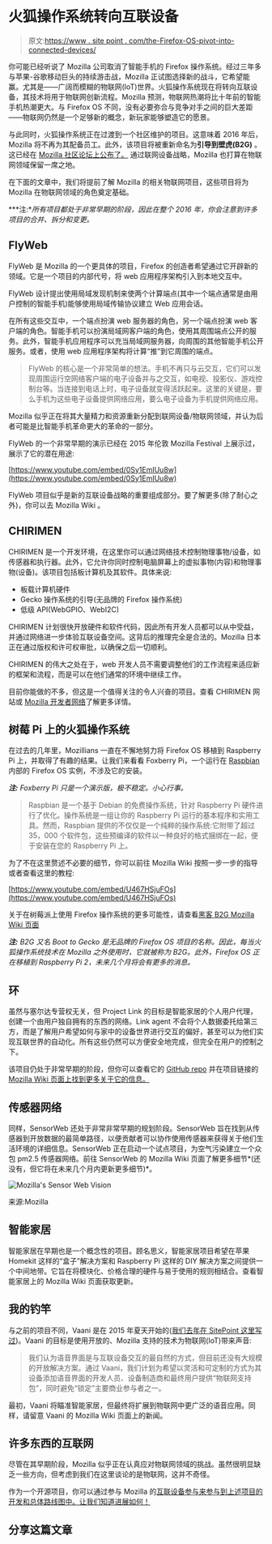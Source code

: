 # 火狐操作系统转向互联设备

> 原文:[https://www . site point . com/the-Firefox-OS-pivot-into-connected-devices/](https://www.sitepoint.com/the-firefox-os-pivot-into-connected-devices/)

你可能已经听说了 Mozilla 公司取消了智能手机的 Firefox 操作系统。经过三年多与苹果-谷歌移动巨头的持续游击战，Mozilla 正试图选择新的战斗，它希望能赢。尤其是——广阔而模糊的物联网(IoT)世界。火狐操作系统现在将转向互联设备，其技术将用于物联网创新流程。Mozilla 预测，物联网热潮将比十年前的智能手机热潮更大。与 Firefox OS 不同，没有必要弥合与竞争对手之间的巨大差距——物联网仍然是一个足够新的概念，新玩家能够塑造它的愿景。

与此同时，火狐操作系统正在过渡到一个社区维护的项目。这意味着 2016 年后，Mozilla 将不再为其配备员工。此外，该项目将被重新命名为**引导到壁虎(B2G)** 。这已经在 [Mozilla 社区论坛上公布了。](https://discourse.mozilla-community.org/t/update-on-b2g-os-for-smartphones-transition/7364)
通过联网设备战略，Mozilla 也打算在物联网领域保留一席之地。

在下面的文章中，我们将提前了解 Mozilla 的相关物联网项目，这些项目将为 Mozilla 在物联网领域的角色奠定基础。

***注:**所有项目都处于非常早期的阶段，因此在整个 2016 年，你会注意到许多项目的合并、拆分和变更。*

## FlyWeb

FlyWeb 是 Mozilla 的一个更具体的项目，Firefox 的创造者希望通过它开辟新的领域。它是一个项目的内部代号，将 web 应用程序架构引入到本地交互中。

FlyWeb 设计提出使用局域发现机制来使两个计算端点(其中一个端点通常是由用户控制的智能手机)能够使用局域传输协议建立 Web 应用会话。

在所有这些交互中，一个端点扮演 web 服务器的角色，另一个端点扮演 web 客户端的角色。智能手机可以扮演局域网客户端的角色，使用其周围端点公开的服务。此外，智能手机应用程序可以充当局域网服务器，向周围的其他智能手机公开服务。或者，使用 web 应用程序架构将计算“推”到它周围的端点。

> FlyWeb 的核心是一个非常简单的想法。手机不再只与云交互，它们可以发现周围运行空网络客户端的电子设备并与之交互，如电视、投影仪、游戏控制台等。当连接到电话上时，电子设备就变得活跃起来。这里的关键是，要么手机为这些电子设备提供网络应用，要么电子设备为手机提供网络应用。

Mozilla 似乎正在将其大量精力和资源重新分配到联网设备/物联网领域，并认为后者可能是比智能手机革命更大的革命的一部分。

FlyWeb 的一个非常早期的演示已经在 2015 年伦敦 Mozilla Festival 上展示过，展示了它的潜在用途:

[https://www.youtube.com/embed/0Sy1EmIUu8w](https://www.youtube.com/embed/0Sy1EmIUu8w)

FlyWeb 项目似乎是新的互联设备战略的重要组成部分。要了解更多(除了耐心之外)，你可以去 Mozilla Wiki 。

## CHIRIMEN

CHIRIMEN 是一个开发环境，在这里你可以通过网络技术控制物理事物/设备，如传感器和执行器。此外，它允许你同时控制电脑屏幕上的虚拟事物(内容)和物理事物(设备)。该项目包括板计算机及其软件。具体来说:

*   板载计算机硬件
*   Gecko 操作系统的引导(无品牌的 Firefox 操作系统)
*   低级 API(WebGPIO、WebI2C)

CHIRIMEN 计划很快开放硬件和软件代码，因此所有开发人员都可以从中受益，并通过网络进一步体验互联设备空间。这背后的推理完全是合法的。Mozilla 日本正在通过版权和许可权审批，以确保之后一切顺利。

CHIRIMEN 的伟大之处在于，web 开发人员不需要调整他们的工作流程来适应新的框架和流程，而是可以在他们通常的环境中继续工作。

目前你能做的不多，但这是一个值得关注的令人兴奋的项目。查看 CHIRIMEN 网站或 [Mozilla 开发者网络](https://developer.mozilla.org/en-US/docs/Mozilla/Firefox_OS/Board_guide/CHIRIMEN)了解更多详情。

## 树莓 Pi 上的火狐操作系统

在过去的几年里，Mozillians 一直在不懈地努力将 Firefox OS 移植到 Raspberry Pi 上，并取得了有趣的结果。让我们来看看 Foxberry Pi，一个运行在 [Raspbian](https://www.raspbian.org/) 内部的 Firefox OS 实例，不涉及它的安装。

***注:** Foxberry Pi 只是一个演示版，极不稳定。小心行事。*

> Raspbian 是一个基于 Debian 的免费操作系统，针对 Raspberry Pi 硬件进行了优化。操作系统是一组让你的 Raspberry Pi 运行的基本程序和实用工具。然而，Raspbian 提供的不仅仅是一个纯粹的操作系统:它附带了超过 35，000 个软件包，这些预编译的软件以一种良好的格式捆绑在一起，便于安装在您的 Raspberry Pi 上。

为了不在这里赘述不必要的细节，你可以前往 Mozilla Wiki 按照一步一步的指导或者查看这里的教程:

[https://www.youtube.com/embed/U467HSjuFOs](https://www.youtube.com/embed/U467HSjuFOs)

关于在树莓派上使用 Firefox 操作系统的更多可能性，请查看[黑客 B2G Mozilla Wiki 页面](https://wiki.mozilla.org/Hacking_b2g_on_Raspberry_Pi)

***注:** B2G 又名 Boot to Gecko 是无品牌的 Firefox OS 项目的名称。因此，每当火狐操作系统技术在 Mozilla 之外使用时，它就被称为 B2G。此外，Firefox OS 正在移植到 Raspberry Pi 2，未来几个月将会有更多的消息。*

## 环

虽然与塞尔达专营权无关，但 Project Link 的目标是智能家居的个人用户代理，创建一个由用户独自拥有的东西的网络。Link agent 不会将个人数据委托给第三方，而是了解用户希望如何与家中的设备世界进行交互的偏好，甚至可以为他们实现互联世界的自动化。所有这些仍然可以方便安全地完成，但完全在用户的控制之下。

该项目仍处于非常早期的阶段，但你可以查看它的 [GitHub repo](https://github.com/fxbox/) 并在项目链接的 [Mozilla Wiki 页面上找到更多关于它的信息。](https://wiki.mozilla.org/Project_Link)

## 传感器网络

同样，SensorWeb 还处于非常非常早期的规划阶段。SensorWeb 旨在找到从传感器到开放数据的最简单路径，以便贡献者可以协作使用传感器来获得关于他们生活环境的详细信息。SensorWeb 正在启动一个试点项目，为空气污染建立一个众包 pm2.5 传感器网络。前往 SensorWeb 的 Mozilla Wiki 页面了解更多细节*(还没有，但它将在未来几个月内更新更多细节)*。

![Mozilla's Sensor Web Vision](../Images/5d09e4b359c238f5054ee82ace8e8862.png)

来源:Mozilla

## 智能家居

智能家居在早期也是一个概念性的项目。顾名思义，智能家居项目希望在苹果 Homekit 这样的“盒子”解决方案和 Raspberry Pi 这样的 DIY 解决方案之间提供一个中间地带。它旨在将模块化、价格合理的硬件与易于使用的规则相结合。查看智能家居上的 Mozilla Wiki 页面获取更新。

## 我的钓竿

与之前的项目不同，Vaani 是在 2015 年夏天开始的([我们去年在 SitePoint 这里写过](https://www.sitepoint.com/whats-new-developers-firefox-os-2-5/))。Vaani 的目标是使用开放的、Mozilla 支持的技术为物联网(IoT)带来声音:

> 我们认为语音界面是与互联设备交互的最自然的方式，但目前还没有大规模的开放解决方案。通过 Vaani，我们计划为希望以灵活和可定制的方式为其设备添加语音界面的开发人员、设备制造商和最终用户提供“物联网支持包”，同时避免“锁定”主要商业参与者之一。

最初，Vaani 将瞄准智能家居，但最终将扩展到物联网中更广泛的语音应用。同样，请留意 Vaani 的 Mozilla Wiki 页面上的新闻。

## 许多东西的互联网

尽管在其早期阶段，Mozilla 似乎正在认真应对物联网领域的挑战。虽然很明显缺乏一些方向，但考虑到我们在这里谈论的是物联网，这并不奇怪。

作为一个开源项目，你可以通过参与 Mozilla 的[互联设备参与来参与到上述项目的开发和总体路线图中。让我们知道进展如何！](https://wiki.mozilla.org/Connected_Devices/Participation)

## 分享这篇文章